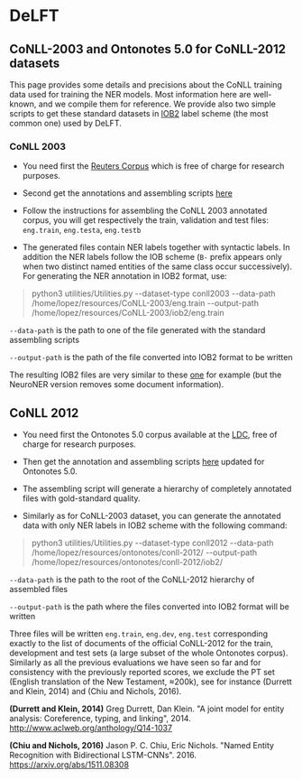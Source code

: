 # DeLFT

## CoNLL-2003 and Ontonotes 5.0 for CoNLL-2012 datasets 

This page provides some details and precisions about the CoNLL training data used for training the NER models. Most information here are well-known, and we compile them for reference. We provide also two simple scripts to get these standard datasets in [IOB2](https://en.wikipedia.org/wiki/Inside%E2%80%93outside%E2%80%93beginning_(tagging)) label scheme (the most common one) used by DeLFT. 

### CoNLL 2003

* You need first the [Reuters Corpus](https://trec.nist.gov/data/reuters/reuters.html) which is free of charge for research purposes. 

* Second get the annotations and assembling scripts [here](https://www.clips.uantwerpen.be/conll2003/ner/)

* Follow the instructions for assembling the CoNLL 2003 annotated corpus, you will get respectively the train, validation and test files: `eng.train`, `eng.testa`, `eng.testb`

* The generated files contain NER labels together with syntactic labels. In addition the NER labels follow the IOB scheme (`B-` prefix appears only when two distinct named entities of the same class occur successively). For generating the NER annotation in IOB2 format, use:

> python3 utilities/Utilities.py --dataset-type conll2003 --data-path /home/lopez/resources/CoNLL-2003/eng.train --output-path /home/lopez/resources/CoNLL-2003/iob2/eng.train 

`--data-path` is the path to one of the file generated with the standard assembling scripts

`--output-path` is the path of the file converted into IOB2 format to be written 

The resulting IOB2 files are very similar to these [one](https://github.com/Franck-Dernoncourt/NeuroNER/tree/4cbfc3a1b4c4a5242e1cfbaea48d6f7e972e8881/data/conll2003/en) for example (but the NeuroNER version removes some document information).

## CoNLL 2012

* You need first the Ontonotes 5.0 corpus available at the [LDC](https://catalog.ldc.upenn.edu/LDC2013T19), free of charge for research purposes. 

* Then get the annotation and assembling scripts [here](http://cemantix.org/data/ontonotes.html) updated for Ontonotes 5.0.

* The assembling script will generate a hierarchy of completely annotated files with gold-standard quality. 

* Similarly as for CoNLL-2003 dataset, you can generate the annotated data with only NER labels in IOB2 scheme with the following command: 

> python3 utilities/Utilities.py --dataset-type conll2012 --data-path /home/lopez/resources/ontonotes/conll-2012/ --output-path /home/lopez/resources/ontonotes/conll-2012/iob2/

`--data-path` is the path to the root of the CoNLL-2012 hierarchy of assembled files

`--output-path` is the path where the files converted into IOB2 format will be written 

Three files will be written `eng.train`, `eng.dev`, `eng.test` corresponding exactly to the list of documents of the official CoNLL-2012 for the train, development and test sets (a large subset of the whole Ontonotes corpus). Similarly as all the previous evaluations we have seen so far and for consistency with the previously reported scores, we exclude the PT set (English translation of the New Testament, ≈200k), see for instance (Durrett and Klein, 2014) and (Chiu and Nichols, 2016).

__(Durrett and Klein, 2014)__ Greg Durrett, Dan Klein. "A joint model for entity analysis: Coreference, typing, and linking", 2014. http://www.aclweb.org/anthology/Q14-1037

__(Chiu and Nichols, 2016)__ Jason P. C. Chiu, Eric Nichols. "Named Entity Recognition with Bidirectional LSTM-CNNs". 2016. https://arxiv.org/abs/1511.08308
